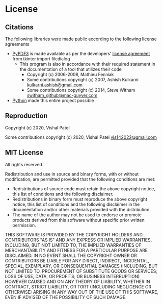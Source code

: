 # License

## Citations

The following libraries were made public according to the following license agreements

* [PyPDF3][1] is made available as per the developers' [license agreement][3]
    from tkinter import filedialog
  * This program is also in accordance with their required statement in the documentation of a tool that utilizes their code
    * Copyright (c) 2006-2008, Mathieu Fenniak
    * Some contributions copyright (c) 2007, Ashish Kulkarni <kulkarni.ashish@gmail.com>
    * Some contributions copyright (c) 2014, Steve Witham <switham_github@mac-guyver.com>
* [Python][2] made this entire project possible

## Reproduction

Copyright (c) 2020, Vishal Patel

Some contributions copyright (c) 2020, Vishal Patel <vis142022@gmail.com>

## MIT License

All rights reserved.

Redistribution and use in source and binary forms, with or without
modification, are permitted provided that the following conditions are
met:

* Redistributions of source code must retain the above copyright notice,
this list of conditions and the following disclaimer.
* Redistributions in binary form must reproduce the above copyright notice,
this list of conditions and the following disclaimer in the documentation
and/or other materials provided with the distribution.
* The name of the author may not be used to endorse or promote products
derived from this software without specific prior written permission.

THIS SOFTWARE IS PROVIDED BY THE COPYRIGHT HOLDERS AND CONTRIBUTORS "AS IS"
AND ANY EXPRESS OR IMPLIED WARRANTIES, INCLUDING, BUT NOT LIMITED TO, THE
IMPLIED WARRANTIES OF MERCHANTABILITY AND FITNESS FOR A PARTICULAR PURPOSE
ARE DISCLAIMED. IN NO EVENT SHALL THE COPYRIGHT OWNER OR CONTRIBUTORS BE
LIABLE FOR ANY DIRECT, INDIRECT, INCIDENTAL, SPECIAL, EXEMPLARY, OR
CONSEQUENTIAL DAMAGES (INCLUDING, BUT NOT LIMITED TO, PROCUREMENT OF
SUBSTITUTE GOODS OR SERVICES; LOSS OF USE, DATA, OR PROFITS; OR BUSINESS
INTERRUPTION) HOWEVER CAUSED AND ON ANY THEORY OF LIABILITY, WHETHER IN
CONTRACT, STRICT LIABILITY, OR TORT (INCLUDING NEGLIGENCE OR OTHERWISE)
ARISING IN ANY WAY OUT OF THE USE OF THIS SOFTWARE, EVEN IF ADVISED OF THE
POSSIBILITY OF SUCH DAMAGE.

[1]: https://github.com/sfneal/PyPDF3
[2]: https://docs.python.org/3/license.html
[3]: https://github.com/sfneal/PyPDF3/blob/master/LICENSE
